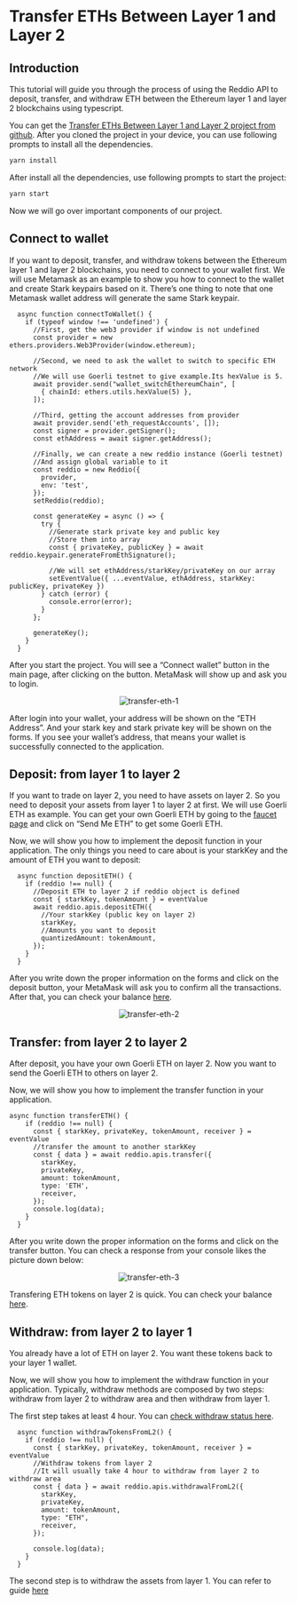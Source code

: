 # Transfer ETHs Between Layer 1 and Layer 2

## Introduction

This tutorial will guide you through the process of using the Reddio API to deposit, transfer, and withdraw ETH between the Ethereum layer 1 and layer 2 blockchains using typescript.

You can get the [Transfer ETHs Between Layer 1 and Layer 2 project from github](https://github.com/reddio-com/Tutorial-Examples/blob/master/ETH-transfer-tutorial-example/src/pages/index.tsx). After you cloned the project in your device, you can use following prompts to install all the dependencies.

```bash
yarn install
```

After install all the dependencies, use  following prompts to start the project:

```bash
yarn start
```

Now we will go over important components of our project.

## Connect to wallet

If you want to deposit, transfer, and withdraw tokens between the Ethereum layer 1 and layer 2 blockchains, you need to connect to your wallet first. We will use Metamask as an example to show you how to connect to the wallet and create Stark keypairs based on it. There’s one thing to note that one Metamask wallet address will generate the same Stark keypair. 

```tsx
  async function connectToWallet() {
    if (typeof window !== 'undefined') {
      //First, get the web3 provider if window is not undefined
      const provider = new ethers.providers.Web3Provider(window.ethereum);

      //Second, we need to ask the wallet to switch to specific ETH network
      //We will use Goerli testnet to give example.Its hexValue is 5.
      await provider.send("wallet_switchEthereumChain", [
        { chainId: ethers.utils.hexValue(5) },
      ]);

      //Third, getting the account addresses from provider
      await provider.send('eth_requestAccounts', []);
      const signer = provider.getSigner();
      const ethAddress = await signer.getAddress();

      //Finally, we can create a new reddio instance (Goerli testnet) 
      //And assign global variable to it
      const reddio = new Reddio({
        provider,
        env: 'test',
      });
      setReddio(reddio);

      const generateKey = async () => {
        try {
          //Generate stark private key and public key 
          //Store them into array
          const { privateKey, publicKey } = await reddio.keypair.generateFromEthSignature();

          //We will set ethAddress/starkKey/privateKey on our array
          setEventValue({ ...eventValue, ethAddress, starkKey: publicKey, privateKey })
        } catch (error) {
          console.error(error);
        }
      };

      generateKey();
    }
  }
```

After you start the project. You will see a “Connect wallet” button in the main page, after clicking on the button. MetaMask will show up and ask you to login. 

<p align="center">
  <img src="/transfer-eth-1.png" alt="transfer-eth-1"/>
</p>

After login into your wallet, your address will be shown on the “ETH Address”. And your stark key and stark private key will be shown on the forms. If you see your wallet’s address, that means your wallet is successfully connected to the application.

## Deposit: from layer 1 to layer 2

If you want to trade on layer 2, you need to have assets on layer 2. So you need to deposit your assets from layer 1 to layer 2 at first. We will use Goerli ETH as example. You can get your own Goerli ETH by going to the [faucet page](https://goerlifaucet.com/) and click on “Send Me ETH” to get some Goerli ETH.

Now, we will show you how to implement the deposit function in your application. The only things you need to care about is your starkKey and the amount of ETH you want to deposit:

```tsx
  async function depositETH() {
    if (reddio !== null) {
      //Deposit ETH to layer 2 if reddio object is defined
      const { starkKey, tokenAmount } = eventValue
      await reddio.apis.depositETH({
        //Your starkKey (public key on layer 2)
        starkKey,
        //Amounts you want to deposit
        quantizedAmount: tokenAmount,
      });
    }
  }
```

After you write down the proper information on the forms and click on the deposit button, your MetaMask will ask you to confirm all the transactions. After that, you can check your balance [here](/guide/getting-started/check-your-eth-erc20-nft-balance).

<p align="center">
  <img src="/transfer-eth-2.png" alt="transfer-eth-2"/>
</p>

## Transfer: from layer 2 to layer 2

After deposit, you have your own Goerli ETH on layer 2. Now you want to send the Goerli ETH to others on layer 2. 

Now, we will show you how to implement the transfer function in your application.

```tsx
async function transferETH() {
    if (reddio !== null) {
      const { starkKey, privateKey, tokenAmount, receiver } = eventValue
      //transfer the amount to another starkKey
      const { data } = await reddio.apis.transfer({
        starkKey,
        privateKey,
        amount: tokenAmount,
        type: 'ETH',
        receiver,
      });
      console.log(data);
    }
  }
```

After you write down the proper information on the forms and click on the transfer button. You can check a response from your console likes the picture down below:

<p align="center">
  <img src="/transfer-eth-3.png" alt="transfer-eth-3"/>
</p>


Transfering ETH tokens on layer 2 is quick. You can check your balance [here](/guide/getting-started/check-your-eth-erc20-nft-balance).

## Withdraw: from layer 2 to layer 1

You already have a lot of ETH on layer 2. You want these tokens back to your layer 1 wallet. 

Now, we will show you how to implement the withdraw function in your application. Typically, withdraw methods are composed by two steps: withdraw from layer 2 to withdraw area and then withdraw from layer 1.

The first step takes at least 4 hour. You can [check withdraw status here](https://docs.reddio.com/guide/api-reference/withdraw.html#withdrawal-status).

```tsx
  async function withdrawTokensFromL2() {
    if (reddio !== null) {
      const { starkKey, privateKey, tokenAmount, receiver } = eventValue
      //Withdraw tokens from layer 2
      //It will usually take 4 hour to withdraw from layer 2 to withdraw area
      const { data } = await reddio.apis.withdrawalFromL2({
        starkKey,
        privateKey,
        amount: tokenAmount,
        type: "ETH",
        receiver,
      });

      console.log(data);
    }
  }
```
The second step is to withdraw the assets from layer 1. You can refer to guide [here](https://docs.reddio.com/guide/jssdk-reference/withdraw.html#withdrawalfroml1)